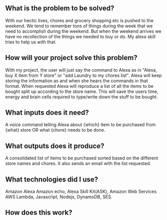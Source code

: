 ## What is the problem to be solved?
With our hectic lives, chores and grocery shopping etc is pushed to the weekend. We tend to remember tons of things during the week that we need to accomplish during the weekend.
But when the weekend arrives we have no recollection of the things we needed to buy or do. My alexa skill tries to help us with that.

## How will your project solve this problem?
With my project, the user will just say the command to Alexa as in "Alexa, buy X item from Y store" or "add Laundry to my chores list". Alexa will keep storing the information as 
and when she hears the commands in that format. When requested Alexa will reproduce a list of all the items to be bought split up according to the store name.
This will save the users time, energy and brain cells required to type/write down the stuff to be bought.


## What inputs does it need?
A voice command telling Alexa about {which} item to be purchased from {what} store OR what {chore} needs to be done.

## What outputs does it produce?
A consolidated list of items to be purchased sorted based on the different store names and chores. It also sends an email with the list requested.


## What technologies did I use?
Amazon Alexa Amazon echo, Alexa Skill Kit(ASK), Amazon Web Services AWS Lambda, Javascript, Nodejs, DynamoDB, SES. 


## How does this work?
